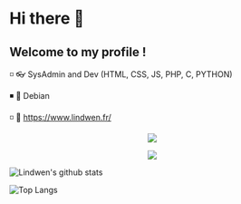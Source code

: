 # Hi there 👋
## Welcome to my profile !

◽ 👓 SysAdmin and Dev (HTML, CSS, JS, PHP, C, PYTHON)

◾ 💜 Debian

◽ 🧷 https://www.lindwen.fr/

<p align="center"><img src="https://img.shields.io/github/followers/Lindwen?label=Follow&color=blueviolet&style=flat&logo=GitHub" /></p>
<p align="center"><img src="https://github-profile-trophy.vercel.app/?username=ryo-ma&theme=onedark&no-frame=true&no-bg=true" /></p>

![Lindwen's github stats](https://github-readme-stats.vercel.app/api?username=Lindwen&show_icons=true&hide_border=true&theme=react&cache_seconds=1800&include_all_commits=true&count_private=true&line_height=20px) 

![Top Langs](https://github-readme-stats.vercel.app/api/top-langs/?username=Lindwen&layout=compact&theme=react&cache_seconds=1800&langs_count=10&hide_border=true)
